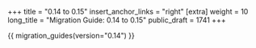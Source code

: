 +++
title = "0.14 to 0.15"
insert_anchor_links = "right"
[extra]
weight = 10
long_title = "Migration Guide: 0.14 to 0.15"
public_draft = 1741
+++

{{ migration_guides(version="0.14") }}
